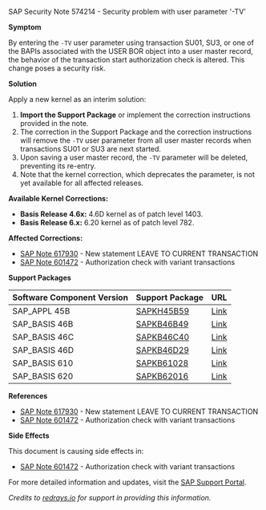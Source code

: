 SAP Security Note 574214 - Security problem with user parameter '-TV'

**Symptom**

By entering the `-TV` user parameter using transaction SU01, SU3, or one of the BAPIs associated with the USER BOR object into a user master record, the behavior of the transaction start authorization check is altered. This change poses a security risk.

**Solution**

Apply a new kernel as an interim solution:

1. **Import the Support Package** or implement the correction instructions provided in the note.
2. The correction in the Support Package and the correction instructions will remove the `-TV` user parameter from all user master records when transactions SU01 or SU3 are next started.
3. Upon saving a user master record, the `-TV` parameter will be deleted, preventing its re-entry.
4. Note that the kernel correction, which deprecates the parameter, is not yet available for all affected releases.

**Available Kernel Corrections:**

- **Basis Release 4.6x:** 4.6D kernel as of patch level 1403.
- **Basis Release 6.x:** 6.20 kernel as of patch level 782.

**Affected Corrections:**

- [SAP Note 617930](https://me.sap.com/notes/617930) - New statement LEAVE TO CURRENT TRANSACTION
- [SAP Note 601472](https://me.sap.com/notes/601472) - Authorization check with variant transactions

**Support Packages**

| Software Component Version | Support Package                        | URL |
|----------------------------|----------------------------------------|-----|
| SAP_APPL 45B               | [SAPKH45B59](https://me.sap.com/supportpackage/SAPKH45B59) | [Link](https://me.sap.com/supportpackage/SAPKH45B59) |
| SAP_BASIS 46B              | [SAPKB46B49](https://me.sap.com/supportpackage/SAPKB46B49) | [Link](https://me.sap.com/supportpackage/SAPKB46B49) |
| SAP_BASIS 46C              | [SAPKB46C40](https://me.sap.com/supportpackage/SAPKB46C40) | [Link](https://me.sap.com/supportpackage/SAPKB46C40) |
| SAP_BASIS 46D              | [SAPKB46D29](https://me.sap.com/supportpackage/SAPKB46D29) | [Link](https://me.sap.com/supportpackage/SAPKB46D29) |
| SAP_BASIS 610              | [SAPKB61028](https://me.sap.com/supportpackage/SAPKB61028) | [Link](https://me.sap.com/supportpackage/SAPKB61028) |
| SAP_BASIS 620              | [SAPKB62016](https://me.sap.com/supportpackage/SAPKB62016) | [Link](https://me.sap.com/supportpackage/SAPKB62016) |

**References**

- [SAP Note 617930](https://me.sap.com/notes/617930) - New statement LEAVE TO CURRENT TRANSACTION
- [SAP Note 601472](https://me.sap.com/notes/601472) - Authorization check with variant transactions

**Side Effects**

This document is causing side effects in:

- [SAP Note 601472](https://me.sap.com/notes/601472) - Authorization check with variant transactions

For more detailed information and updates, visit the [SAP Support Portal](https://me.sap.com/).

*Credits to [redrays.io](https://redrays.io) for support in providing this information.*